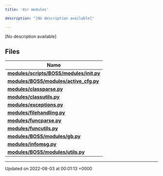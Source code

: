 ```yaml
---
title: 'dir modules'

description: "[No description available]"

---
```







[No description available]

## Files

| Name           |
| -------------- |
| **[modules/scripts/BOSS/modules/__init__.py](/documentation/code/colliderbit_development/files/scripts_2boss_2modules_2____init_____8py/#file-scripts/boss/modules/--init--.py)**  |
| **[modules/BOSS/modules/active_cfg.py](/documentation/code/colliderbit_development/files/boss_2modules_2active__cfg_8py/#file-boss/modules/active-cfg.py)**  |
| **[modules/classparse.py](/documentation/code/colliderbit_development/files/classparse_8py/#file-classparse.py)**  |
| **[modules/classutils.py](/documentation/code/colliderbit_development/files/classutils_8py/#file-classutils.py)**  |
| **[modules/exceptions.py](/documentation/code/colliderbit_development/files/exceptions_8py/#file-exceptions.py)**  |
| **[modules/filehandling.py](/documentation/code/colliderbit_development/files/filehandling_8py/#file-filehandling.py)**  |
| **[modules/funcparse.py](/documentation/code/colliderbit_development/files/funcparse_8py/#file-funcparse.py)**  |
| **[modules/funcutils.py](/documentation/code/colliderbit_development/files/funcutils_8py/#file-funcutils.py)**  |
| **[modules/BOSS/modules/gb.py](/documentation/code/colliderbit_development/files/boss_2modules_2gb_8py/#file-boss/modules/gb.py)**  |
| **[modules/infomsg.py](/documentation/code/colliderbit_development/files/infomsg_8py/#file-infomsg.py)**  |
| **[modules/BOSS/modules/utils.py](/documentation/code/colliderbit_development/files/boss_2modules_2utils_8py/#file-boss/modules/utils.py)**  |






-------------------------------

Updated on 2022-08-03 at 00:01:13 +0000
